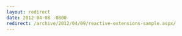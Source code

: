```yaml
---
layout: redirect
date: 2012-04-08 -0800
redirect: /archive/2012/04/09/reactive-extensions-sample.aspx/
---
```

